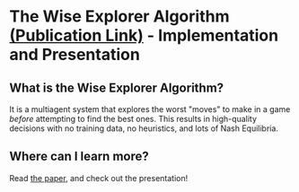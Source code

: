 # The Wise Explorer Algorithm [(Publication Link)](https://digitalcommons.oberlin.edu/cgi/viewcontent.cgi?article=1115&context=honors) - Implementation and Presentation

## What is the Wise Explorer Algorithm?
It is a multiagent system that explores the worst "moves" to make in a game *before* attempting to find the best ones. This results in high-quality decisions with no training data, no heuristics, and lots of Nash Equilibria.

## Where can I learn more?
Read [the paper](https://digitalcommons.oberlin.edu/cgi/viewcontent.cgi?article=1115&context=honors), and check out the presentation!
